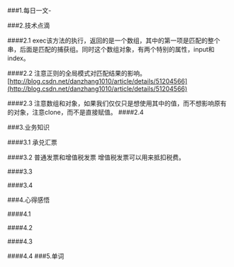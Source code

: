 ###1.每日一文-[]()

###2.技术点滴

####2.1 exec该方法的执行，返回的是一个数组，其中的第一项是匹配的整个串，后面是匹配的捕获组。同时这个数组对象，有两个特别的属性，input和index。

####2.2 注意正则的全局模式对匹配结果的影响。[http://blog.csdn.net/danzhang1010/article/details/51204566](http://blog.csdn.net/danzhang1010/article/details/51204566)

####2.3 注意数组和对象，如果我们仅仅只是想使用其中的值，而不想影响原有的对象，注意clone，而不是直接赋值。
####2.4 

###3.业务知识

####3.1 承兑汇票

####3.2 普通发票和增值税发票
   增值税发票可以用来抵扣税费。
   

####3.3

####3.4

###4.心得感悟

####4.1

####4.2

####4.3

####4.4
###5.单词
